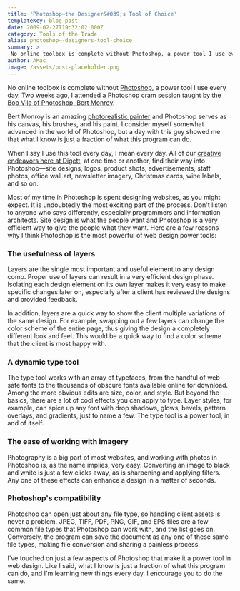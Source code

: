```yaml
---
title: 'Photoshop—the Designer&#039;s Tool of Choice'
templateKey: blog-post
date: 2009-02-27T19:32:02.000Z
category: Tools of the Trade
alias: photoshop—-designers-tool-choice
summary: > 
 No online toolbox is complete without Photoshop, a power tool I use every day. Two weeks ago, I attended a Photoshop cram session taught by the Bob Vila of Photoshop, Bert Monroy. 
author: AMac
image: /assets/post-placeholder.png
---
```


No online toolbox is complete without [Photoshop](http://www.adobe.com/products/photoshop/photoshop/), a power tool I use every day. Two weeks ago, I attended a Photoshop cram session taught by the [Bob Vila of Photoshop, Bert Monroy](http://www.bertmonroy.com/).

Bert Monroy is an amazing [photorealistic painter](http://en.wikipedia.org/wiki/Photorealism) and Photoshop serves as his canvas, his brushes, and his paint. I consider myself somewhat advanced in the world of Photoshop, but a day with this guy showed me that what I know is just a fraction of what this program can do.

When I say I use this tool every day, I mean every day. All of our [creative endeavors here at Digett](/services), at one time or another, find their way into Photoshop—site designs, logos, product shots, advertisements, staff photos, office wall art, newsletter imagery, Christmas cards, wine labels, and so on.

Most of my time in Photoshop is spent designing websites, as you might expect. It is undoubtedly the most exciting part of the process. Don't listen to anyone who says differently, especially programmers and information architects. Site design is what the people want and Photoshop is a very efficient way to give the people what they want. Here are a few reasons why I think Photoshop is the most powerful of web design power tools:

### The usefulness of layers

Layers are the single most important and useful element to any design comp. Proper use of layers can result in a very efficient design phase. Isolating each design element on its own layer makes it very easy to make specific changes later on, especially after a client has reviewed the designs and provided feedback.

In addition, layers are a quick way to show the client multiple variations of the same design. For example, swapping out a few layers can change the color scheme of the entire page, thus giving the design a completely different look and feel. This would be a quick way to find a color scheme that the client is most happy with.

### A dynamic type tool

The type tool works with an array of typefaces, from the handful of web-safe fonts to the thousands of obscure fonts available online for download. Among the more obvious edits are size, color, and style. But beyond the basics, there are a lot of cool effects you can apply to type. Layer styles, for example, can spice up any font with drop shadows, glows, bevels, pattern overlays, and gradients, just to name a few. The type tool is a power tool, in and of itself.

### The ease of working with imagery

Photography is a big part of most websites, and working with photos in Photoshop is, as the name implies, very easy. Converting an image to black and white is just a few clicks away, as is sharpening and applying filters. Any one of these effects can enhance a design in a matter of seconds.

### Photoshop's compatibility

Photoshop can open just about any file type, so handling client assets is never a problem. JPEG, TIFF, PDF, PNG, GIF, and EPS files are a few common file types that Photoshop can work with, and the list goes on. Conversely, the program can save the document as any one of these same file types, making file conversion and sharing a painless process.

I've touched on just a few aspects of Photoshop that make it a power tool in web design. Like I said, what I know is just a fraction of what this program can do, and I'm learning new things every day. I encourage you to do the same.